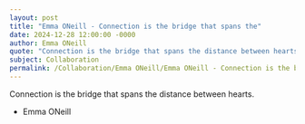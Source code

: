 ```yaml
---
layout: post
title: "Emma ONeill - Connection is the bridge that spans the"
date: 2024-12-28 12:00:00 -0000
author: Emma ONeill
quote: "Connection is the bridge that spans the distance between hearts."
subject: Collaboration
permalink: /Collaboration/Emma ONeill/Emma ONeill - Connection is the bridge that spans the
---
```


Connection is the bridge that spans the distance between hearts.

- Emma ONeill
